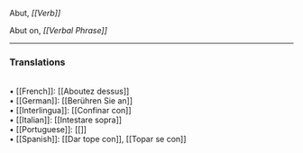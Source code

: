 Abut, <i>[[Verb]]</i> 

Abut on, <i>[[Verbal Phrase]]</i> 
<HR> <P> <H3>Translations</H3>
<BR>• [[French]]: [[Aboutez dessus]]
<BR>• [[German]]: [[Berühren Sie an]]
<BR>• [[Interlingua]]: [[Confinar con]]
<BR>• [[Italian]]: [[Intestare sopra]]
<BR>• [[Portuguese]]: [[]]
<BR>• [[Spanish]]: [[Dar tope con]], [[Topar se con]]
<BR>